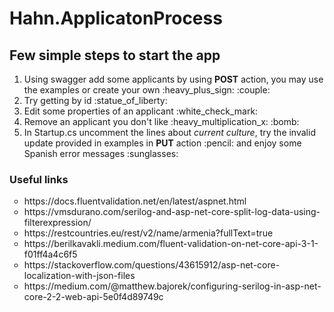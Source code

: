 # Hahn.ApplicatonProcess

## Few simple steps to start the app
<ol type="1">
  <li>Using swagger add some applicants by using <b>POST</b> action, you may use the examples or create your own :heavy_plus_sign: :couple:</li>
  <li>Try getting by id :statue_of_liberty:</li>
  <li>Edit some properties of an applicant :white_check_mark:</li>
  <li>Remove an applicant you don't like :heavy_multiplication_x: :bomb:</li>
  <li>In Startup.cs uncomment the lines about <i>current culture</i>, try the invalid update provided in examples in <b>PUT</b> action :pencil: and enjoy some Spanish error messages :sunglasses:</li>
</ol>

### Useful links
<ul type="circle">
  <li>https://docs.fluentvalidation.net/en/latest/aspnet.html</li>
  <li>https://vmsdurano.com/serilog-and-asp-net-core-split-log-data-using-filterexpression/</li>  
  <li>https://restcountries.eu/rest/v2/name/armenia?fullText=true</li>
  <li>https://berilkavakli.medium.com/fluent-validation-on-net-core-api-3-1-f01ff4a4c6f5</li>
  <li>https://stackoverflow.com/questions/43615912/asp-net-core-localization-with-json-files</li>
  <li>https://medium.com/@matthew.bajorek/configuring-serilog-in-asp-net-core-2-2-web-api-5e0f4d89749c</li>
</ul>
